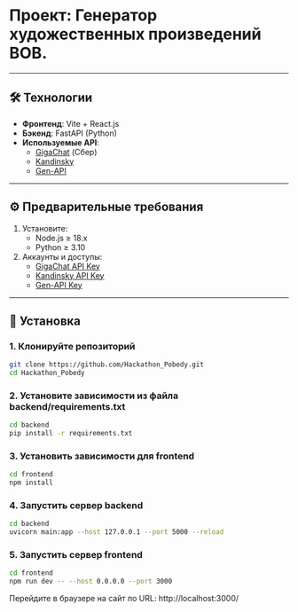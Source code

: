 # Проект: Генератор художественных произведений ВОВ.

---

## 🛠 Технологии

- **Фронтенд**: Vite + React.js
- **Бэкенд**: FastAPI (Python)
- **Используемые API**:
  - [GigaChat](https://developers.sber.ru/docs/ru/gigachat/api/integration) (Сбер)
  - [Kandinsky](https://fusionbrain.ai)
  - [Gen-API](https://gen-api.ru/model/suno/api/)

---

## ⚙️ Предварительные требования

1. Установите:
   - Node.js ≥ 18.x
   - Python ≥ 3.10
2. Аккаунты и доступы:
   - [GigaChat API Key](https://developers.sber.ru)
   - [Kandinsky API Key](https://fusionbrain.ai/)
   - [Gen-API Key](https://gen-api.ru/model/suno/api/)

---

## 🚀 Установка

### 1. Клонируйте репозиторий

```bash
git clone https://github.com/Hackathon_Pobedy.git
cd Hackathon_Pobedy
```

### 2. Установите зависимости из файла backend/requirements.txt

```bash
cd backend
pip install -r requirements.txt
```

### 3. Установить зависимости для frontend

```bash
cd frontend
npm install
```

### 4. Запустить сервер backend

```bash
cd backend
uvicorn main:app --host 127.0.0.1 --port 5000 --reload
```

### 5. Запустить сервер frontend

```bash
cd frontend
npm run dev -- --host 0.0.0.0 --port 3000
```

Перейдите в браузере на сайт по URL: http://localhost:3000/
